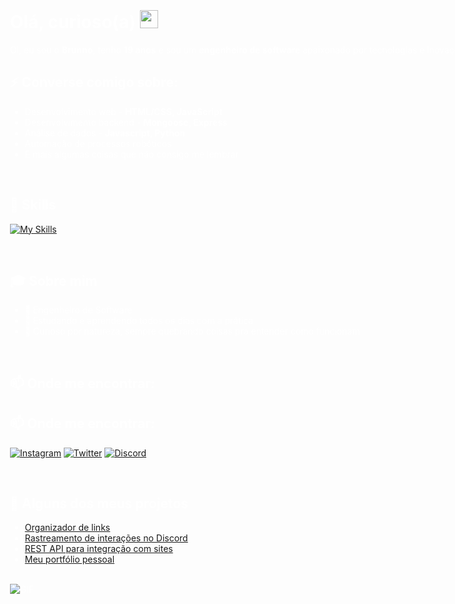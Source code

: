 <div style="background-image: url('icons/background.png'); background-size: cover; background-position: center; color: white; padding: 20px; width: 100vw; height: 100vh; box-sizing: border-box;">

# Olá, curioso(a) <img src="https://cdn.discordapp.com/emojis/1184599007629152336.gif?size=80&quality=lossless" width="29px">

Oi, eu sou o **Brunno**, tenho **19 anos** e sou um **engenheiro de software** apaixonado por tecnologias e inovações.

## ⚡ Converse comigo sobre:
- Desenvolvimento web - **HTML/CSS, JavaScript**
- Desenvolvimento backend - **Mongoose, Express**
- Análise de dados - **Javascript, Python**
- Automação de processos robóticos
- E mais algumas coisas que não consigo me lembrar

<br>

## 🧠 Skills

[![My Skills](https://skillicons.dev/icons?i=ae,angular,py,js,eclipse,ts,java,css,html,react,ruby,svelte&perline=4)](https://wxw.lol)

<br>

## 🎓 Sobre mim

- 💼 Engenheiro de Software
- 📖 Estudando e aprendendo todos os dias com a prática
- 🧪 Curioso por natureza, sempre quebrando coisas pra entender como funcionam

<br>

## 📫 Onde me encontrar:

## 📫 Onde me encontrar:

[![Instagram](https://skillicons.dev/icons?i=instagram)](https://instagram.com/brunno.xw)
[![Twitter](https://skillicons.dev/icons?i=twitter)](https://x.com/capotagrelo)
[![Discord](https://skillicons.dev/icons?i=discord)](https://discordapp.com/users/687022032726392839)

<br>

## 🚀 Alguns dos meus projetos

- [Organizador de links](https://147.baby)  
- [Rastreamento de interações no Discord](https://147.tools)  
- [REST API para integração com sites](https://147.rest)  
- [Meu portfólio pessoal](https://wxw.lol)

<br>

<img align="center" alt="GIF" src="https://i.pinimg.com/originals/f6/84/6c/f6846c6a6d128ac0106eea3a85a0125a.gif">
</div>
